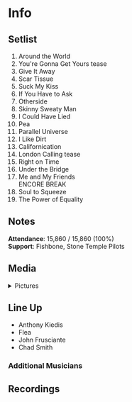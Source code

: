 # Info

## Setlist

1. Around the World
2. You're Gonna Get Yours tease
3. Give It Away
4. Scar Tissue
5. Suck My Kiss
6. If You Have to Ask
7. Otherside
8. Skinny Sweaty Man
9. I Could Have Lied
10. Pea
11. Parallel Universe
12. I Like Dirt
13. Californication
14. London Calling tease
15. Right on Time
16. Under the Bridge
17. Me and My Friends
<br> ENCORE BREAK
18. Soul to Squeeze
19. The Power of Equality

## Notes

**Attendance**: 15,860 / 15,860 (100%)
<br>
**Support**: Fishbone, Stone Temple Pilots

## Media 

<details>
  <summary>Pictures</summary>
  <!--<img alt="Setlist" title="Setlist" src="_.jpg" height="200" />
  <img alt="Clipping" title="Clipping" src="_.jpg" height="200" />
  <img alt="Flyer" title="Flyer" src="_.jpg" height="200" />-->
</details>

## Line Up

* Anthony Kiedis
* Flea
* John Frusciante
* Chad Smith

### Additional Musicians

## Recordings
